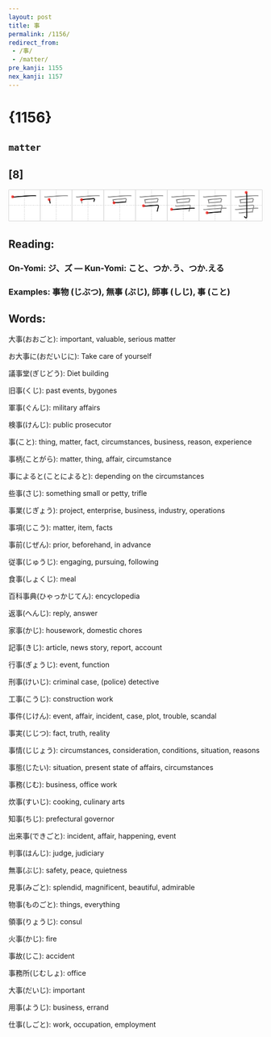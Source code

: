 ```yaml
---
layout: post
title: 事
permalink: /1156/
redirect_from:
 - /事/
 - /matter/
pre_kanji: 1155
nex_kanji: 1157
---
```


# {1156}

## `matter`

## [8]

<div class="stroke"><img src="../images/E4BA8B.png" /></div>

## Reading:

### On-Yomi: ジ、ズ &mdash; Kun-Yomi: こと、つか.う、つか.える

### Examples: 事物 (じぶつ), 無事 (ぶじ), 師事 (しじ), 事 (こと)

## Words:

大事(おおごと): important, valuable, serious matter

お大事に(おだいじに): Take care of yourself

議事堂(ぎじどう): Diet building

旧事(くじ): past events, bygones

軍事(ぐんじ): military affairs

検事(けんじ): public prosecutor

事(こと): thing, matter, fact, circumstances, business, reason, experience

事柄(ことがら): matter, thing, affair, circumstance

事によると(ことによると): depending on the circumstances

些事(さじ): something small or petty, trifle

事業(じぎょう): project, enterprise, business, industry, operations

事項(じこう): matter, item, facts

事前(じぜん): prior, beforehand, in advance

従事(じゅうじ): engaging, pursuing, following

食事(しょくじ): meal

百科事典(ひゃっかじてん): encyclopedia

返事(へんじ): reply, answer

家事(かじ): housework, domestic chores

記事(きじ): article, news story, report, account

行事(ぎょうじ): event, function

刑事(けいじ): criminal case, (police) detective

工事(こうじ): construction work

事件(じけん): event, affair, incident, case, plot, trouble, scandal

事実(じじつ): fact, truth, reality

事情(じじょう): circumstances, consideration, conditions, situation, reasons

事態(じたい): situation, present state of affairs, circumstances

事務(じむ): business, office work

炊事(すいじ): cooking, culinary arts

知事(ちじ): prefectural governor

出来事(できごと): incident, affair, happening, event

判事(はんじ): judge, judiciary

無事(ぶじ): safety, peace, quietness

見事(みごと): splendid, magnificent, beautiful, admirable

物事(ものごと): things, everything

領事(りょうじ): consul

火事(かじ): fire

事故(じこ): accident

事務所(じむしょ): office

大事(だいじ): important

用事(ようじ): business, errand

仕事(しごと): work, occupation, employment
